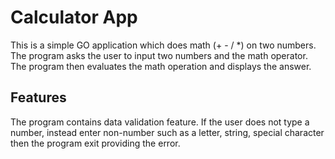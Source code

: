 # Calculator App
This is a simple GO application which does math (+ - / *) on two numbers. The program asks the user to input two numbers and the math operator. The program then evaluates the math operation and displays the answer.

## Features
The program contains data validation feature. If the user does not type a number, instead enter non-number such as a letter, string, special character then the program exit providing the error.
